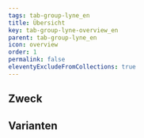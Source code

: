 ```yaml
---
tags: tab-group-lyne_en
title: Übersicht
key: tab-group-lyne-overview_en
parent: tab-group-lyne_en
icon: overview
order: 1
permalink: false
eleventyExcludeFromCollections: true
---
```


## Zweck

## Varianten


